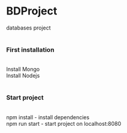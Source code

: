 # BDProject
databases project</br></br>
<h3>First installation</h3></br>
Install Mongo</br>
Install Nodejs</br></br>
<h3>Start project</h3></br>
npm install - install dependencies</br>
npm run start - start project on localhost:8080
